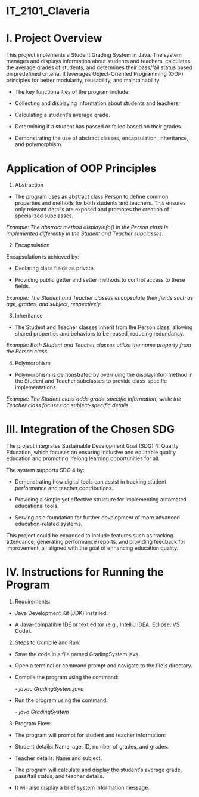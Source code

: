 # IT_2101_Claveria

# I. Project Overview
This project implements a Student Grading System in Java. The system manages and displays information about students and teachers, calculates the average grades of students, and determines their pass/fail status based on predefined criteria. It leverages Object-Oriented Programming (OOP) principles for better modularity, reusability, and maintainability.

- The key functionalities of the program include:

- Collecting and displaying information about students and teachers.

- Calculating a student's average grade.

- Determining if a student has passed or failed based on their grades.

- Demonstrating the use of abstract classes, encapsulation, inheritance, and polymorphism.

# Application of OOP Principles

1. Abstraction

- The program uses an abstract class Person to define common properties and methods for both students and teachers. This ensures only relevant details are exposed and promotes the creation of specialized subclasses.

*Example: The abstract method displayInfo() in the Person class is implemented differently in the Student and Teacher subclasses.*

2. Encapsulation

Encapsulation is achieved by:

- Declaring class fields as private.

- Providing public getter and setter methods to control access to these fields.

*Example: The Student and Teacher classes encapsulate their fields such as age, grades, and subject, respectively.*

3. Inheritance

- The Student and Teacher classes inherit from the Person class, allowing shared properties and behaviors to be reused, reducing redundancy.

*Example: Both Student and Teacher classes utilize the name property from the Person class.*

4. Polymorphism

- Polymorphism is demonstrated by overriding the displayInfo() method in the Student and Teacher subclasses to provide class-specific implementations.

*Example: The Student class adds grade-specific information, while the Teacher class focuses on subject-specific details.*

# III. Integration of the Chosen SDG

The project integrates Sustainable Development Goal (SDG) 4: Quality Education, which focuses on ensuring inclusive and equitable quality education and promoting lifelong learning opportunities for all.

The system supports SDG 4 by:

- Demonstrating how digital tools can assist in tracking student performance and teacher contributions.

- Providing a simple yet effective structure for implementing automated educational tools.

- Serving as a foundation for further development of more advanced education-related systems.

This project could be expanded to include features such as tracking attendance, generating performance reports, and providing feedback for improvement, all aligned with the goal of enhancing education quality.

# IV. Instructions for Running the Program

1. Requirements:

- Java Development Kit (JDK) installed.

- A Java-compatible IDE or text editor (e.g., IntelliJ IDEA, Eclipse, VS Code).

2. Steps to Compile and Run:

- Save the code in a file named GradingSystem.java.

- Open a terminal or command prompt and navigate to the file's directory.

- Compile the program using the command:

    *- javac GradingSystem.java*

- Run the program using the command:

    *- java GradingSystem*

3. Program Flow:

- The program will prompt for student and teacher information:

- Student details: Name, age, ID, number of grades, and grades.

- Teacher details: Name and subject.

- The program will calculate and display the student's average grade, pass/fail status, and teacher details.

- It will also display a brief system information message.

